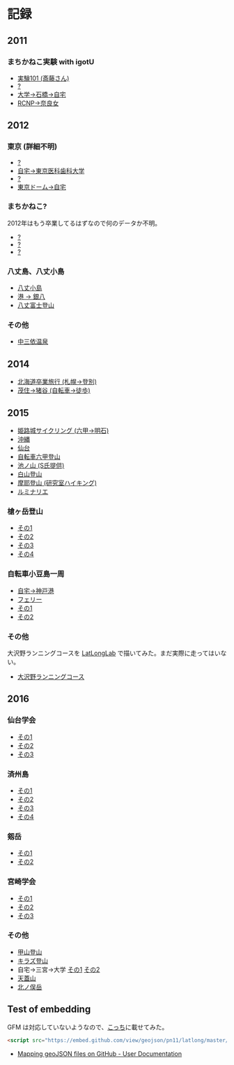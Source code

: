 # 記録

## 2011

### まちかねこ実験 with igotU

- [実験101 (斎藤さん)](geojson/2011-08-28T00_02_23Z.geojson)
- [?](geojson/2011-10-17T13_15_34Z.geojson)
- [大学->石橋->自宅](geojson/2011-11-01T11_28_57Z.geojson)
- [RCNP->奈良女](geojson/2011-11-02T09_42_49.000Z.geojson)

## 2012

### 東京 (詳細不明)

- [?](geojson/2012-05-16T12_53_41.000Z.geojson)
- [自宅->東京医科歯科大学](geojson/2012-06-14T06_55_52.000Z.geojson)
- [?](geojson/2012-07-11T13_20_57.000Z.geojson)
- [東京ドーム->自宅](geojson/2012-07-21T12_25_46.000Z.geojson)

### まちかねこ?
2012年はもう卒業してるはずなので何のデータか不明。

- [?](geojson/2012-07-08T06_36_50Z.geojson)
- [?](geojson/2012-07-08T07_03_04Z.geojson)
- [?](geojson/2012-07-08T07_56_02Z.geojson)

### 八丈島、八丈小島

- [八丈小島](geojson/2012-09-22T01_56_55.000Z.geojson)
- [港 -> 銀八](geojson/2012-09-22T03_58_38.000Z.geojson)
- [八丈富士登山](geojson/2012-09-22T07_28_11.000Z.geojson)

### その他

- [中三依温泉](geojson/2012-08-13T01_10_13.000Z.geojson)

## 2014

- [北海道卒業旅行 (札幌->登別)](geojson/2014-02-23T04_47_31.835Z.geojson)
- [茂住->猪谷 (自転車->徒歩)](geojson/2014-04-25T09_17_17.334Z.geojson)

## 2015

- [姫路城サイクリング (六甲->明石)](geojson/2015-03-14T23_51_20.381Z.geojson)
- [沖縄](geojson/2015-04-11T23_56_13.392Z.geojson)
- [仙台](geojson/2015-06-02T07_44_09.082Z.geojson)
- [自転車六甲登山](geojson/2015-08-03T23_37_59.267Z.geojson)
- [池ノ山 (S氏提供)](geojson/2015-09-11T23_33_25Z.geojson)
- [白山登山](geojson/2015-10-03T22_47_48Z.geojson)
- [摩耶登山 (研究室ハイキング)](geojson/2015-10-10T02_22_29Z.geojson)
- [ルミナリエ](geojson/2015-12-12T11_33_12.942Z.geojson)

### 槍ヶ岳登山

- [その1](geojson/2015-08-07T20_06_23.271Z.geojson)
- [その2](geojson/2015-08-08T01_14_02.199Z.geojson)
- [その3](geojson/2015-08-08T21_31_27.633Z.geojson)
- [その4](geojson/2015-08-09T20_05_00.698Z.geojson)

### 自転車小豆島一周

- [自宅->神戸港](geojson/2015-11-02T13_53_41Z.geojson)
- [フェリー](geojson/2015-11-02T16_07_32Z.geojson)
- [その1](geojson/2015-11-02T22_17_40Z.geojson)
- [その2](geojson/2015-11-03T02_49_12Z.geojson)

### その他
大沢野ランニングコースを [LatLongLab](http://latlonglab.yahoo.co.jp/) で描いてみた。まだ実際に走ってはいない。

- [大沢野ランニングコース](geojson/osawano.geojson)


## 2016

### 仙台学会

- [その1](geojson/2016-03-20T04_01_49Z.geojson)
- [その2](geojson/2016-03-21T04_41_57Z.geojson)
- [その3](geojson/2016-03-22T04_29_23Z.geojson)

### 済州島

- [その1](geojson/2016-06-22T07_59_45Z.geojson)
- [その2](geojson/2016-06-23T04_23_31Z.geojson)
- [その3](geojson/2016-06-24T05_10_39Z.geojson)
- [その4](geojson/2016-06-24T23_57_01Z.geojson)

### 剱岳

- [その1](geojson/2016-09-03T03_00_45Z.geojson)
- [その2](geojson/2016-09-03T19_14_07Z.geojson)

### 宮崎学会

- [その1](geojson/2016-09-21T07_53_00Z.geojson)
- [その2](geojson/2016-09-24T05_49_21Z.geojson)
- [その3](geojson/2016-09-24T10_26_23Z.geojson)

### その他

- [甲山登山](geojson/2016-05-01T02_08_43Z.geojson)
- [キラズ登山](geojson/2016-05-08T01_02_58Z.geojson)
- 自宅->三宮->大学 [その1](geojson/2016-05-27T06_03_05Z.geojson) [その2](geojson/2016-05-27T08_08_53Z.geojson)
- [天蓋山](geojson/2016-06-04T00_15_11Z.geojson)
- [北ノ俣岳](geojson/2016-07-22T20_01_53Z.geojson)

## Test of embedding

GFM は対応していないようなので、[こっち](http://pn11.github.io/climbing.html)に載せてみた。

```html
<script src="https://embed.github.com/view/geojson/pn11/latlong/master/geojson/2016-05-08T01_02_58Z.geojson"></script>
```

- [Mapping geoJSON files on GitHub - User Documentation](https://help.github.com/articles/mapping-geojson-files-on-github/)
